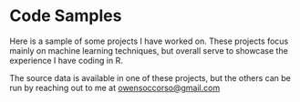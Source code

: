 # Code Samples

Here is a sample of some projects I have worked on. These projects focus mainly on machine learning techniques, but overall serve to showcase the experience I have coding in R.

The source data is available in one of these projects, but the others can be run by reaching out to me at owensoccorso@gmail.com
